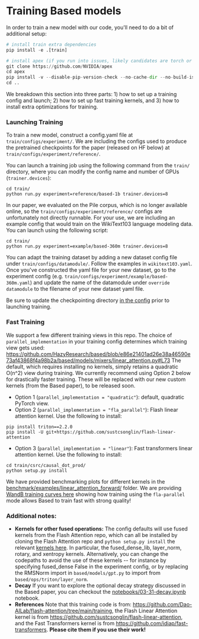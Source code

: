 
# Training Based models

In order to train a new model with our code, you'll need to do a bit of additional setup: 

```python
# install train extra dependencies
pip install -e .[train]

# install apex (if you run into issues, likely candidates are torch or pip version issues; if using torch 2.0.1, this may help https://github.com/NVIDIA/apex/issues/1735)
git clone https://github.com/NVIDIA/apex
cd apex
pip install -v --disable-pip-version-check --no-cache-dir --no-build-isolation --config-settings "--build-option=--cpp_ext" --config-settings "--build-option=--cuda_ext" ./
cd ..
```

We breakdown this section into three parts: 1) how to set up a training config and launch; 2) how to set up fast training kernels, and 3) how to install extra optimizations for training.

### Launching Training
To train a new model, construct a config.yaml file at ```train/configs/experiment/```. We are including the configs used to produce the pretrained checkpoints for the paper (released on HF below) at ```train/configs/experiment/reference/```.

You can launch a training job using the following command from the ```train/``` directory, where you can modify the config name and number of GPUs (```trainer.devices```):
```
cd train/
python run.py experiment=reference/based-1b trainer.devices=8
```

In our paper, we evaluated on the Pile corpus, which is no longer available online, so the ```train/configs/experiment/reference/``` configs are unfortunately not directly runnable. For your use, we are including an example config that would train on the WikiText103 language modeling data. You can launch using the following script:
```
cd train/
python run.py experiment=example/based-360m trainer.devices=8
```

You can adapt the training dataset by adding a new dataset config file under ```train/configs/datamodule/```. Follow the examples in ```wikitext103.yaml```. Once you've constructed the yaml file for your new dataset, go to the experiment config (e.g. ```train/configs/experiment/example/based-360m.yaml```) and update the name of the datamodule under ```override datamodule``` to the filename of your new dataset yaml file. 

Be sure to update the checkpointing directory [in the config](https://github.com/HazyResearch/based/blob/3fb009b8216b41d14ea3a2ab9552a5c609ef0bf4/train/configs/experiment/example/based-360m.yaml#L39) prior to launching training.


### Fast Training
We support a few different training views in this repo. The choice of ```parallel_implementation``` in your training config determines which training view gets used: 
https://github.com/HazyResearch/based/blob/e86e21401ad26e38a46590e73af43868f4a98b2a/based/models/mixers/linear_attention.py#L73
The default, which requires installing no kernels, simply retains a quadratic O(n^2) view during training. We currently recommend using Option 2 below for drastically faster training. These will be replaced with our new custom kernels (from the Based paper), to be released soon. 

- Option 1 (```parallel_implementation = "quadratic"```): default, quadratic PyTorch view.  
- Option 2 (```parallel_implementation = "fla_parallel"```): Flash linear attention kernel. Use the following to install:
```
pip install triton==2.2.0
pip install -U git+https://github.com/sustcsonglin/flash-linear-attention
```
- Option 3 (```parallel_implementation = "linear"```): Fast transformers linear attention kernel. Use the following to install:
```
cd train/csrc/causal_dot_prod/
python setup.py install
```

We have provided benchmarking plots for different kernels in the [benchmark/examples/linear_attention_forward/](https://github.com/HazyResearch/based/tree/main/benchmark) folder. We are providing [WandB training curves here](https://api.wandb.ai/links/simarora/ryv84b55) showing how training using the ```fla-parallel``` mode allows Based to train fast with strong quality!


### Additional notes: 
- **Kernels for other fused operations:** The config defaults will use fused kernels from the Flash Attention repo, which can all be installed by cloning the Flash Attention repo and ```python setup.py install``` the relevant [kernels here](https://github.com/Dao-AILab/flash-attention/tree/main/csrc). In particular, the fused_dense_lib, layer_norm, rotary, and xentropy kernels. Alternatively, you can change the codepaths to avoid the use of these kernels -- for instance by specifying fused_dense False in the experiment config, or by replacing the RMSNorm import in ```based/models/gpt.py``` to import from ```based/ops/triton/layer_norm```. 
- **Decay** If you want to explore the optional decay strategy discussed in the Based paper, you can checkout the [notebooks/03-31-decay.ipynb](https://github.com/HazyResearch/based/blob/main/notebooks/03-31-decay.ipynb) notebook.
- **References** Note that this training code is from: https://github.com/Dao-AILab/flash-attention/tree/main/training, the Flash Linear Attention kernel is from https://github.com/sustcsonglin/flash-linear-attention, and the Fast Transformers kernel is from https://github.com/idiap/fast-transformers. **Please cite them if you use their work!**
